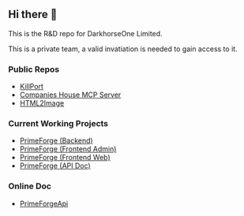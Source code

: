 ## Hi there 👋

This is the R&D repo for DarkhorseOne Limited.

This is a private team, a valid invatiation is needed to gain access to it.

### Public Repos
- [KillPort](https://github.com/DarkhorseOne/kill-port)
- [Companies House MCP Server](https://github.com/DarkhorseOne/companies-house-node)
- [HTML2Image](https://github.com/DarkhorseOne/PrimeForgeHTML2Image)
  
### Current Working Projects
- [PrimeForge (Backend)](https://github.com/DarkhorseOne/PrimeForge)
- [PrimeForge (Frontend Admin)](https://github.com/DarkhorseOne/PrimeForgeAdmin)
- [PrimeForge (Frontend Web)](https://github.com/DarkhorseOne/PrimeForgeWeb)
- [PrimeForge (API Doc)](https://github.com/DarkhorseOne/PrimeForgeApiPortal)

### Online Doc
- [PrimeForgeApi](https://darkhorseone.github.io/PrimeForgeApiPortal/) 

<!--

**Here are some ideas to get you started:**

🙋‍♀️ A short introduction - what is your organization all about?
🌈 Contribution guidelines - how can the community get involved?
👩‍💻 Useful resources - where can the community find your docs? Is there anything else the community should know?
🍿 Fun facts - what does your team eat for breakfast?
🧙 Remember, you can do mighty things with the power of [Markdown](https://docs.github.com/github/writing-on-github/getting-started-with-writing-and-formatting-on-github/basic-writing-and-formatting-syntax)
-->
